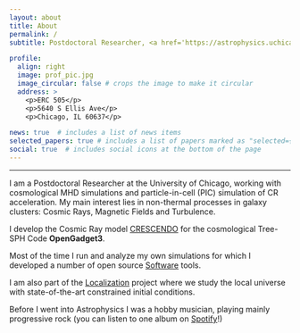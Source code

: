 ```yaml
---
layout: about
title: About
permalink: /
subtitle: Postdoctoral Researcher, <a href='https://astrophysics.uchicago.edu/people/'>University of Chicago</a>

profile:
  align: right
  image: prof_pic.jpg
  image_circular: false # crops the image to make it circular
  address: >
    <p>ERC 505</p>
    <p>5640 S Ellis Ave</p>
    <p>Chicago, IL 60637</p>

news: true  # includes a list of news items
selected_papers: true # includes a list of papers marked as "selected={true}"
social: true  # includes social icons at the bottom of the page
---
```


***

I am a Postdoctoral Researcher at the University of Chicago, working with cosmological MHD simulations and particle-in-cell (PIC) simulation of CR acceleration.
My main interest lies in non-thermal processes in galaxy clusters: Cosmic Rays, Magnetic Fields and Turbulence.

I develop the Cosmic Ray model [CRESCENDO](https://ui.adsabs.harvard.edu/abs/2023MNRAS.519..548B/abstract) for the cosmological Tree-SPH Code **OpenGadget3**.

Most of the time I run and analyze my own simulations for which I developed a number of open source [Software](/repositories/) tools.

I am also part of the [Localization](https://localization.ias.universite-paris-saclay.fr) project where we study the local universe with state-of-the-art constrained initial conditions.

Before I went into Astrophysics I was a hobby musician, playing mainly progressive rock (you can listen to one album on [Spotify](https://open.spotify.com/artist/6bg7Ttn08YcNg55pxQz5Fr?si=daKM9MiqQpWzGMDRUThUrw)!)
